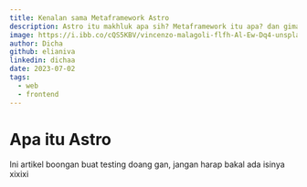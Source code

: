 ```yaml
---
title: Kenalan sama Metaframework Astro
description: Astro itu makhluk apa sih? Metaframework itu apa? dan gimana caranya Astro bisa kenceng?
image: https://i.ibb.co/cQS5KBV/vincenzo-malagoli-flfh-Al-Ew-Dq4-unsplash.jpg
author: Dicha
github: elianiva
linkedin: dichaa
date: 2023-07-02
tags:
  - web
  - frontend
---
```


# Apa itu Astro

Ini artikel boongan buat testing doang gan, jangan harap bakal ada isinya xixixi
